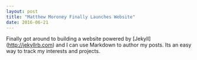```yaml
---
layout: post
title: "Matthew Moroney Finally Launches Website"
date: 2016-06-21
---
```


Finally got around to building a website powered by [Jekyll] (http://jekyllrb.com) and I can use Markdown to author my posts. Its an easy way to track my interests and projects. 

